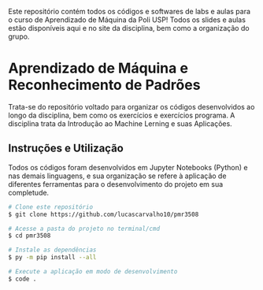 Este repositório contém todos os códigos e softwares de labs e aulas para o curso de Aprendizado de Máquina da Poli USP! Todos os slides e aulas estão disponíveis aqui e no site da disciplina, bem como a organização do grupo.

# Aprendizado de Máquina e Reconhecimento de Padrões

Trata-se do repositório voltado para organizar os códigos desenvolvidos ao longo da disciplina, bem como os exercícios e exercícios programa. A disciplina trata da Introdução ao Machine Lerning e suas Aplicações.


## Instruções e Utilização

Todos os códigos foram desenvolvidos em Jupyter Notebooks (Python) e nas demais linguagens, e sua organização se refere à aplicação de diferentes ferramentas para o desenvolvimento do projeto em sua completude.

```bash
# Clone este repositório
$ git clone https://github.com/lucascarvalho10/pmr3508

# Acesse a pasta do projeto no terminal/cmd
$ cd pmr3508

# Instale as dependências
$ py -m pip install --all 

# Execute a aplicação em modo de desenvolvimento
$ code .
```

